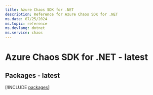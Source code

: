 ```yaml
---
title: Azure Chaos SDK for .NET
description: Reference for Azure Chaos SDK for .NET
ms.date: 07/25/2024
ms.topic: reference
ms.devlang: dotnet
ms.service: chaos
---
```

# Azure Chaos SDK for .NET - latest
## Packages - latest
[!INCLUDE [packages](chaos-index.md)]